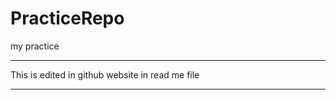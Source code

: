 # PracticeRepo
my practice 


************************
This is edited in github website in read me file

***********************
